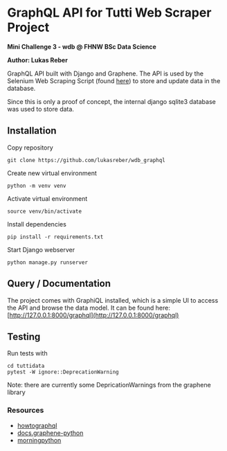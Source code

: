 # GraphQL API for Tutti Web Scraper Project

**Mini Challenge 3 - wdb @ FHNW BSc Data Science**

**Author: Lukas Reber**

GraphQL API built with Django and Graphene. The API is used by the Selenium Web Scraping Script (found [here](https://github.com/lukasreber/wdb_scraper)) to store and update data in the database.

Since this is only a proof of concept, the internal django sqlite3 database was used to store data.

## Installation

Copy repository

    git clone https://github.com/lukasreber/wdb_graphql

Create new virtual environment

    python -m venv venv

Activate virtual environment

    source venv/bin/activate

Install dependencies

    pip install -r requirements.txt

Start Django webserver

    python manage.py runserver

## Query / Documentation

The project comes with GraphiQL installed, which is a simple UI to access the API and browse the data model. It can be found here: [http://127.0.0.1:8000/graphql](http://127.0.0.1:8000/graphql)

## Testing

Run tests with

    cd tuttidata
    pytest -W ignore::DeprecationWarning

Note: there are currently some DepricationWarnings from the graphene library

### Resources

* [howtographql](https://www.howtographql.com/basics/0-introduction/)
* [docs.graphene-python](https://docs.graphene-python.org/en/latest/testing/)
* [morningpython](https://morningpython.com/2019/12/23/unit-testing-graphene-django-api-with-pytest/)
